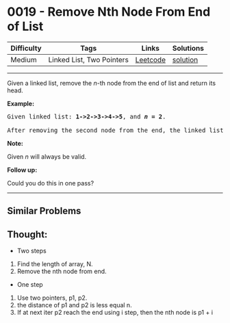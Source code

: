 # 0019 - Remove Nth Node From End of List

Difficulty  | Tags | Links | Solutions
----------- | ---- | ----- | -----
Medium | Linked List, Two Pointers | [Leetcode](https://leetcode.com/problems/remove-nth-node-from-end-of-list) | [solution](https://leetcode.com/problems/remove-nth-node-from-end-of-list/solution/)

-----------

<p>Given a linked list, remove the <em>n</em>-th node from the end of list and return its head.</p>

<p><strong>Example:</strong></p>

<pre>
Given linked list: <strong>1-&gt;2-&gt;3-&gt;4-&gt;5</strong>, and <strong><em>n</em> = 2</strong>.

After removing the second node from the end, the linked list becomes <strong>1-&gt;2-&gt;3-&gt;5</strong>.
</pre>

<p><strong>Note:</strong></p>

<p>Given <em>n</em> will always be valid.</p>

<p><strong>Follow up:</strong></p>

<p>Could you do this in one pass?</p>

-----------


## Similar Problems



## Thought:

- Two steps

1. Find the length of array, N.
2. Remove the nth node from end.



- One step

1. Use two pointers, p1, p2.
2. the distance of p1 and p2 is less equal n.
3. If at next iter p2 reach the end using i step, then the nth node is p1 + i